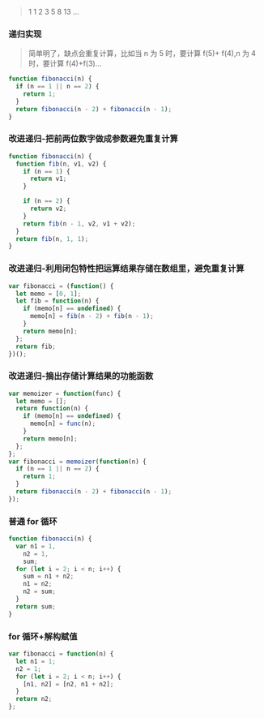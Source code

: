 > 1 1 2 3 5 8 13 ...

### 递归实现

> 简单明了，缺点会重复计算，比如当 n 为 5 时，要计算 f(5)+ f(4),n 为 4 时，要计算 f(4)+f(3)...

```typescript
function fibonacci(n) {
  if (n == 1 || n == 2) {
    return 1;
  }
  return fibonacci(n - 2) + fibonacci(n - 1);
}
```

### 改进递归-把前两位数字做成参数避免重复计算

```typescript
function fibonacci(n) {
  function fib(n, v1, v2) {
    if (n == 1) {
      return v1;
    }

    if (n == 2) {
      return v2;
    }
    return fib(n - 1, v2, v1 + v2);
  }
  return fib(n, 1, 1);
}
```

### 改进递归-利用闭包特性把运算结果存储在数组里，避免重复计算

```typescript
var fibonacci = (function() {
  let memo = [0, 1];
  let fib = function(n) {
    if (memo[n] == undefined) {
      memo[n] = fib(n - 2) + fib(n - 1);
    }
    return memo[n];
  };
  return fib;
})();
```

### 改进递归-摘出存储计算结果的功能函数

```typescript
var memoizer = function(func) {
  let memo = [];
  return function(n) {
    if (memo[n] == undefined) {
      memo[n] = func(n);
    }
    return memo[n];
  };
};
var fibonacci = memoizer(function(n) {
  if (n == 1 || n == 2) {
    return 1;
  }
  return fibonacci(n - 2) + fibonacci(n - 1);
});
```

### 普通 for 循环

```typescript
function fibonacci(n) {
  var n1 = 1,
    n2 = 1,
    sum;
  for (let i = 2; i < n; i++) {
    sum = n1 + n2;
    n1 = n2;
    n2 = sum;
  }
  return sum;
}
```

### for 循环+解构赋值

```typescript
var fibonacci = function(n) {
  let n1 = 1;
  n2 = 1;
  for (let i = 2; i < n; i++) {
    [n1, n2] = [n2, n1 + n2];
  }
  return n2;
};
```
